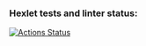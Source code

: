 ### Hexlet tests and linter status:
[![Actions Status](https://github.com/Maxcosanostra/python-project-52/actions/workflows/hexlet-check.yml/badge.svg)](https://github.com/Maxcosanostra/python-project-52/actions)